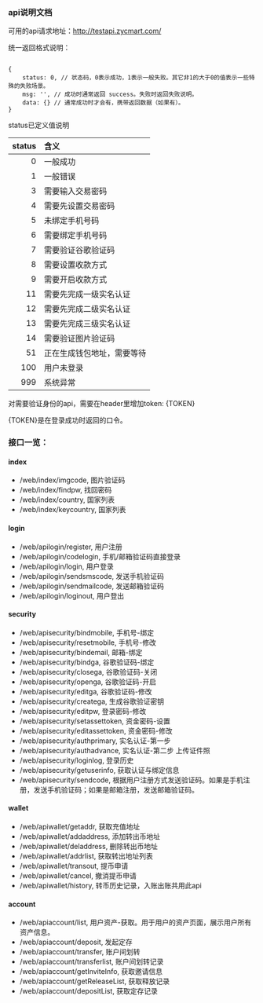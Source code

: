 ### api说明文档

可用的api请求地址：http://testapi.zycmart.com/

统一返回格式说明：

```

{
    status: 0, // 状态码，0表示成功，1表示一般失败。其它非1的大于0的值表示一些特殊的失败场景。
    msg: '', // 成功时通常返回 success。失败时返回失败说明。
    data: {} // 通常成功时才会有，携带返回数据（如果有）。
}

```

status已定义值说明

|  status   | 含义  |
|  ----:  | :----  |
| 0  | 一般成功 |
| 1  | 一般错误 |
| 3  | 需要输入交易密码 |
| 4  | 需要先设置交易密码 |
| 5  | 未绑定手机号码 |
| 6  | 需要绑定手机号码 |
| 7  | 需要验证谷歌验证码 |
| 8  | 需要设置收款方式 |
| 9  | 需要开启收款方式 |
| 11  | 需要先完成一级实名认证 |
| 12  | 需要先完成二级实名认证 |
| 13  | 需要先完成三级实名认证 |
| 14  | 需要验证图片验证码 |
| 51  | 正在生成钱包地址，需要等待 |
| 100  | 用户未登录 |
| 999  | 系统异常 |

对需要验证身份的api，需要在header里增加token: {TOKEN}

{TOKEN}是在登录成功时返回的口令。


### 接口一览：

#### index
- /web/index/imgcode, 图片验证码
- /web/index/findpw, 找回密码
- /web/index/country, 国家列表
- /web/index/keycountry, 国家列表


#### login
- /web/apilogin/register, 用户注册
- /web/apilogin/codelogin, 手机/邮箱验证码直接登录
- /web/apilogin/login, 用户登录
- /web/apilogin/sendsmscode, 发送手机验证码
- /web/apilogin/sendmailcode, 发送邮箱验证码
- /web/apilogin/loginout, 用户登出

#### security
- /web/apisecurity/bindmobile, 手机号-绑定
- /web/apisecurity/resetmobile, 手机号-修改
- /web/apisecurity/bindemail, 邮箱-绑定
- /web/apisecurity/bindga, 谷歌验证码-绑定
- /web/apisecurity/closega, 谷歌验证码-关闭
- /web/apisecurity/openga, 谷歌验证码-开启
- /web/apisecurity/editga, 谷歌验证码-修改
- /web/apisecurity/createga, 生成谷歌验证密钥
- /web/apisecurity/editpw, 登录密码-修改
- /web/apisecurity/setassettoken, 资金密码-设置
- /web/apisecurity/editassettoken, 资金密码-修改
- /web/apisecurity/authprimary, 实名认证-第一步
- /web/apisecurity/authadvance, 实名认证-第二步 上传证件照
- /web/apisecurity/loginlog, 登录历史
- /web/apisecurity/getuserinfo, 获取认证与绑定信息
- /web/apisecurity/sendcode, 根据用户注册方式发送验证码。如果是手机注册，发送手机验证码；如果是邮箱注册，发送邮箱验证码。


#### wallet
- /web/apiwallet/getaddr, 获取充值地址
- /web/apiwallet/addaddress, 添加转出币地址
- /web/apiwallet/deladdress, 删除转出币地址
- /web/apiwallet/addrlist, 获取转出地址列表
- /web/apiwallet/transout, 提币申请
- /web/apiwallet/cancel, 撤消提币申请
- /web/apiwallet/history, 转币历史记录，入账出账共用此api


#### account
- /web/apiaccount/list, 用户资产-获取。用于用户的资产页面，展示用户所有资产信息。
- /web/apiaccount/deposit, 发起定存
- /web/apiaccount/transfer, 账户间划转
- /web/apiaccount/transferlist, 账户间划转记录
- /web/apiaccount/getInviteInfo, 获取邀请信息
- /web/apiaccount/getReleaseList, 获取释放记录
- /web/apiaccount/depositList, 获取定存记录

